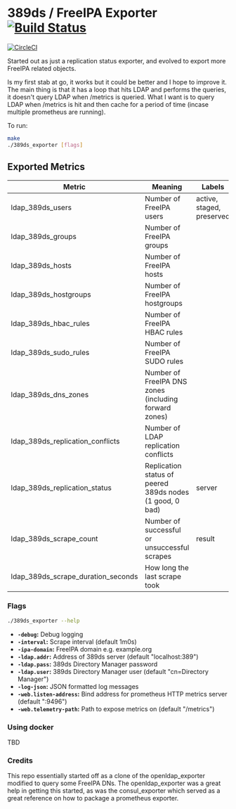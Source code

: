 # 389ds / FreeIPA Exporter [![Build Status](https://travis-ci.org/terrycain/389ds_exporter.svg)][travis]

[![CircleCI](https://circleci.com/gh/terrycain/389ds_exporter/tree/master.svg?style=shield)][circleci]

Started out as just a replication status exporter, and evolved to export more FreeIPA related objects.

Is my first stab at go, it works but it could be better and I hope to improve it. The main thing is that it has a loop that
hits LDAP and performs the queries, it doesn't query LDAP when /metrics is queried. What I want is to query LDAP when /metrics
is hit and then cache for a period of time (incase multiple prometheus are running).

To run:
```bash
make
./389ds_exporter [flags]
```

## Exported Metrics

| Metric | Meaning | Labels |
| ------ | ------- | ------ |
| ldap_389ds_users | Number of FreeIPA users | active, staged, preserved |
| ldap_389ds_groups | Number of FreeIPA groups | |
| ldap_389ds_hosts | Number of FreeIPA hosts | |
| ldap_389ds_hostgroups | Number of FreeIPA hostgroups | |
| ldap_389ds_hbac_rules | Number of FreeIPA HBAC rules | |
| ldap_389ds_sudo_rules | Number of FreeIPA SUDO rules | |
| ldap_389ds_dns_zones | Number of FreeIPA DNS zones (including forward zones) | |
| ldap_389ds_replication_conflicts | Number of LDAP replication conflicts | |
| ldap_389ds_replication_status | Replication status of peered 389ds nodes (1 good, 0 bad) | server |
| ldap_389ds_scrape_count | Number of successful or unsuccessful scrapes | result |
| ldap_389ds_scrape_duration_seconds | How long the last scrape took |

### Flags

```bash
./389ds_exporter --help
```

* __`-debug`:__ Debug logging
* __`-interval`:__ Scrape interval (default 1m0s)
* __`-ipa-domain`:__ FreeIPA domain e.g. example.org
* __`-ldap.addr`:__ Address of 389ds server (default "localhost:389")
* __`-ldap.pass`:__ 389ds Directory Manager password
* __`-ldap.user`:__ 389ds Directory Manager user (default "cn=Directory Manager")
* __`-log-json`:__ JSON formatted log messages
* __`-web.listen-address`:__ Bind address for prometheus HTTP metrics server (default ":9496")
* __`-web.telemetry-path`:__ Path to expose metrics on (default "/metrics")

### Using docker

TBD


### Credits

This repo essentially started off as a clone of the openldap_exporter modified to query
some FreeIPA DNs. The openldap_exporter was a great help in getting this started, as was
the consul_exporter which served as a great reference on how to package a prometheus
exporter.

[circleci]: https://circleci.com/gh/terrycain/389ds_exporter
[travis]: https://travis-ci.org/terrycain/389ds_exporter
